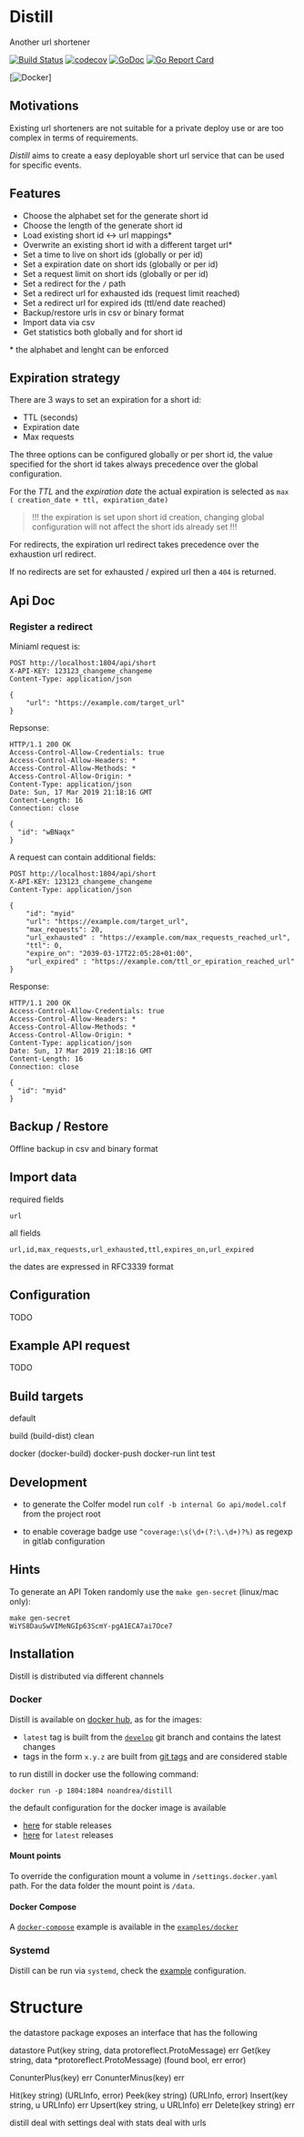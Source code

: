 # Distill

Another url shortener

[![Build Status](https://travis-ci.com/noandrea/distill.svg?branch=master)](https://travis-ci.com/noandrea/distill) [![codecov](https://codecov.io/gh/noandrea/distill/branch/master/graph/badge.svg)](https://codecov.io/gh/noandrea/distill) [![GoDoc](https://godoc.org/github.com/noandrea/distill?status.svg)](https://godoc.org/github.com/noandrea/distill) [![Go Report Card](https://goreportcard.com/badge/github.com/noandrea/distill)](https://goreportcard.com/report/github.com/noandrea/distill)

[![Docker](https://img.shields.io/badge/docker-noandrea/distill-blue)]

## Motivations

Existing url shorteners are not suitable for a private deploy use or are too complex in terms of requirements.

_Distill_ aims to create a easy deployable short url service
that can be used for specific events.

## Features

- Choose the alphabet set for the generate short id
- Choose the length of the generate short id
- Load existing short id <-> url mappings\*
- Overwrite an existing short id with a different target url\*
- Set a time to live on short ids (globally or per id)
- Set a expiration date on short ids (globally or per id)
- Set a request limit on short ids (globally or per id)
- Set a redirect for the `/` path
- Set a redirect url for exhausted ids (request limit reached)
- Set a redirect url for expired ids (ttl/end date reached)
- Backup/restore urls in csv or binary format
- Import data via csv
- Get statistics both globally and for short id

\* the alphabet and lenght can be enforced

## Expiration strategy

There are 3 ways to set an expiration for a short id:

- TTL (seconds)
- Expiration date
- Max requests

The three options can be configured globally or per short id,
the value specified for the short id takes always precedence over the
global configuration.

For the _TTL_ and the _expiration date_ the actual expiration is selected as
`max ( creation_date + ttl, expiration_date)`

> !!! the expiration is set upon short id creation, changing global configuration
> will not affect the short ids already set !!!

For redirects, the expiration url redirect takes precedence over the exhaustion url redirect.

If no redirects are set for exhausted / expired url then a `404` is returned.

## Api Doc

### Register a redirect

Miniaml request is:

```
POST http://localhost:1804/api/short
X-API-KEY: 123123_changeme_changeme
Content-Type: application/json

{
    "url": "https://example.com/target_url"
}
```

Repsonse:

```
HTTP/1.1 200 OK
Access-Control-Allow-Credentials: true
Access-Control-Allow-Headers: *
Access-Control-Allow-Methods: *
Access-Control-Allow-Origin: *
Content-Type: application/json
Date: Sun, 17 Mar 2019 21:18:16 GMT
Content-Length: 16
Connection: close

{
  "id": "wBNaqx"
}
```

A request can contain additional fields:

```
POST http://localhost:1804/api/short
X-API-KEY: 123123_changeme_changeme
Content-Type: application/json

{
    "id": "myid"
    "url": "https://example.com/target_url",
    "max_requests": 20,
    "url_exhausted" : "https://example.com/max_requests_reached_url",
    "ttl": 0,
    "expire_on": "2039-03-17T22:05:28+01:00",
    "url_expired" : "https://example.com/ttl_or_epiration_reached_url"
}
```

Response:

```
HTTP/1.1 200 OK
Access-Control-Allow-Credentials: true
Access-Control-Allow-Headers: *
Access-Control-Allow-Methods: *
Access-Control-Allow-Origin: *
Content-Type: application/json
Date: Sun, 17 Mar 2019 21:18:16 GMT
Content-Length: 16
Connection: close

{
  "id": "myid"
}
```

## Backup / Restore

Offline backup in csv and binary format

## Import data

required fields

```
url
```

all fields

```
url,id,max_requests,url_exhausted,ttl,expires_on,url_expired
```

the dates are expressed in RFC3339 format

## Configuration

TODO

## Example API request

TODO

## Build targets

default

build (build-dist)
clean

docker (docker-build)
docker-push
docker-run
lint
test

## Development

- to generate the Colfer model run
  `colf -b internal Go api/model.colf` from the project root

- to enable coverage badge use `^coverage:\s(\d+(?:\.\d+)?%)` as regexp in gitlab configuration

## Hints

To generate an API Token randomly use the `make gen-secret` (linux/mac only):

```
make gen-secret 
WiYS8DauSwVIMeNGIp63ScmY-pgA1ECA7ai7Oce7
```

## Installation

Distill is distributed via different channels

### Docker

Distill is available on [docker hub](https://hub.docker.com/r/noandrea/distill), 
as for the images:

- `latest` tag is built from the [`develop`](https://github.com/noandrea/distill/tree/develop) git branch and contains the latest changes
- tags in the form `x.y.z` are built from [git tags](https://github.com/noandrea/distill/releases) and are considered stable

to run distill in docker use the following command:

```
docker run -p 1804:1804 noandrea/distill
```

the default configuration for the docker image is available

- [here](https://github.com/noandrea/distill/blob/master/configs/settings.docker.yaml) for stable releases
- [here](https://github.com/noandrea/distill/blob/develop/configs/settings.docker.yaml) for `latest` releases

#### Mount points

To override the configuration mount a volume in `/settings.docker.yaml` path.
For the data folder the mount point is `/data`.

#### Docker Compose

A [`docker-compose`](https://docs.docker.com/compose/) example is available in the [`examples/docker`](https://github.com/noandrea/distill/blob/master/examples/docker)

### Systemd

Distill can be run via `systemd`, check the [example](https://github.com/noandrea/distill/blob/master/examples/systemd) configuration.


# Structure

the datastore package exposes an interface that has the following

datastore
  Put(key string, data protoreflect.ProtoMessage) err
  Get(key string, data *protoreflect.ProtoMessage) (found bool, err error)
  
  ConunterPlus(key) err
  ConunterMinus(key) err

  Hit(key string) (URLInfo, error)
  Peek(key string) (URLInfo, error)
  Insert(key string, u URLInfo) err
  Upsert(key string, u URLInfo) err
  Delete(key string) err


distill
  deal with settings
  deal with stats
  deal with urls 


